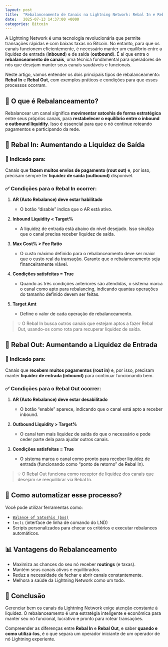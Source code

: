 ```yaml
---
layout: post
title:  "Rebalanceamento de Canais na Lightning Network: Rebal In e Rebal Out"
date:   2025-07-13 14:37:00 +0000
categories: Bitcoin
---
```


A Lightning Network é uma tecnologia revolucionária que permite transações rápidas e com baixas taxas no Bitcoin. No entanto, para que os canais funcionem eficientemente, é necessário manter um equilíbrio entre a liquidez de entrada (**inbound**) e de saída (**outbound**). É aí que entra o **rebalanceamento de canais**, uma técnica fundamental para operadores de nós que desejam manter seus canais saudáveis e funcionais.

Neste artigo, vamos entender os dois principais tipos de rebalanceamento: **Rebal In** e **Rebal Out**, com exemplos práticos e condições para que esses processos ocorram.


## 📘 O que é Rebalanceamento?

Rebalancear um canal significa **movimentar satoshis de forma estratégica** entre seus próprios canais, para **restabelecer o equilíbrio entre o inbound e outbound liquidity**. Isso é essencial para que o nó continue roteando pagamentos e participando da rede.


## 🔁 Rebal In: Aumentando a Liquidez de Saída

### 🧠 Indicado para:

Canais que **fazem muitos envios de pagamento (rout out)** e, por isso, precisam sempre ter **liquidez de saída (outbound)** disponível.

### ✅ Condições para o Rebal In ocorrer:

1. **AR (Auto Rebalance) deve estar habilitado**

   * O botão “disable” indica que o AR está ativo.

2. **Inbound Liquidity < Target%**

   * A liquidez de entrada está abaixo do nível desejado. Isso sinaliza que o canal precisa receber liquidez de saída.

3. **Max Cost% > Fee Ratio**

   * O custo máximo definido para o rebalanceamento deve ser maior que o custo real da transação. Garante que o rebalanceamento seja financeiramente viável.

4. **Condições satisfeitas = True**

   * Quando as três condições anteriores são atendidas, o sistema marca o canal como apto para rebalancing, indicando quantas operações do tamanho definido devem ser feitas.

5. **Target Amt**

   * Define o valor de cada operação de rebalanceamento.

> 💡 O Rebal In busca outros canais que estejam aptos a fazer Rebal Out, usando-os como rota para recuperar liquidez de saída.


## 🔁 Rebal Out: Aumentando a Liquidez de Entrada

### 🧠 Indicado para:

Canais que **recebem muitos pagamentos (rout in)** e, por isso, precisam manter **liquidez de entrada (inbound)** para continuar funcionando bem.

### ✅ Condições para o Rebal Out ocorrer:

1. **AR (Auto Rebalance) deve estar desabilitado**

   * O botão “enable” aparece, indicando que o canal está apto a receber inbound.

2. **Outbound Liquidity > Target%**

   * O canal tem mais liquidez de saída do que o necessário e pode ceder parte dela para ajudar outros canais.

3. **Condições satisfeitas = True**

   * O sistema marca o canal como pronto para receber liquidez de entrada (funcionando como “ponto de retorno” de Rebal In).

> 💡 O Rebal Out funciona como receptor de liquidez dos canais que desejam se reequilibrar via Rebal In.


## 🔧 Como automatizar esse processo?

Você pode utilizar ferramentas como:

* [`Balance of Satoshis (bos)`](https://github.com/alexbosworth/balanceofsatoshis)
* `lncli` (interface de linha de comando do LND)
* Scripts personalizados para checar os critérios e executar rebalances automáticos.


## 📊 Vantagens do Rebalanceamento

* Maximiza as chances do seu nó receber **routings** (e taxas).
* Mantém seus canais ativos e equilibrados.
* Reduz a necessidade de fechar e abrir canais constantemente.
* Melhora a saúde da Lightning Network como um todo.


## 🧭 Conclusão

Gerenciar bem os canais da Lightning Network exige atenção constante à liquidez. O rebalanceamento é uma estratégia inteligente e econômica para manter seu nó funcional, lucrativo e pronto para rotear transações.

Compreender as diferenças entre **Rebal In** e **Rebal Out**, e saber **quando e como utilizá-los**, é o que separa um operador iniciante de um operador de nó Lightning experiente.

